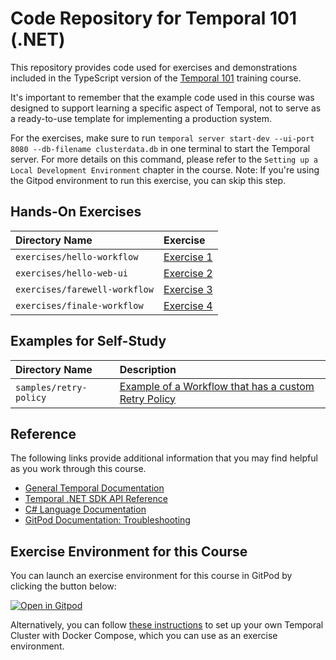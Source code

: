 # Code Repository for Temporal 101 (.NET)
This repository provides code used for exercises and demonstrations
included in the TypeScript version of the [Temporal 101](https://github.com/temporalio/edu-101-net-content) training course.

It's important to remember that the example code used in this course was designed to support learning a specific aspect of Temporal, not to serve as a ready-to-use template for implementing a production system.

For the exercises, make sure to run `temporal server start-dev --ui-port 8080 --db-filename clusterdata.db` in one terminal to start the Temporal server. For more details on this command, please refer to the `Setting up a Local Development Environment` chapter in the course. Note: If you're using the Gitpod environment to run this exercise, you can skip this step.

## Hands-On Exercises

Directory Name                | Exercise
:---------------------------- | :----------------------------
`exercises/hello-workflow`    | [Exercise 1](exercises/hello-workflow/README.md)
`exercises/hello-web-ui`      | [Exercise 2](exercises/hello-web-ui/README.md)
`exercises/farewell-workflow` | [Exercise 3](exercises/farewell-workflow/README.md)
`exercises/finale-workflow`   | [Exercise 4](exercises/finale-workflow/README.md)

## Examples for Self-Study
Directory Name                         | Description
:------------------------------------- | :----------------------------------------------------------------------------------
`samples/retry-policy`                 | [Example of a Workflow that has a custom Retry Policy](./samples/retry-policy)


## Reference
The following links provide additional information that you may find helpful as you work through this course.
* [General Temporal Documentation](https://docs.temporal.io/)
* [Temporal .NET SDK API Reference](https://dotnet.temporal.io/)
* [C# Language Documentation](https://learn.microsoft.com/en-us/dotnet/csharp/)
* [GitPod Documentation: Troubleshooting](https://www.gitpod.io/docs/troubleshooting)

## Exercise Environment for this Course
You can launch an exercise environment for this course in GitPod by clicking the button below:

[![Open in Gitpod](https://gitpod.io/button/open-in-gitpod.svg)](https://gitpod.io/#https://github.com/temporalio/edu-101-net-code)

Alternatively, you can follow 
[these instructions](https://learn.temporal.io/getting_started/dotnet/dev_environment/) to set up your own Temporal Cluster with Docker Compose, which you can use as an exercise environment.